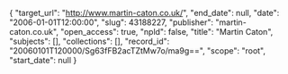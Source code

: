 {
  "target_url": "http://www.martin-caton.co.uk/", 
  "end_date": null, 
  "date": "2006-01-01T12:00:00", 
  "slug": 43188227, 
  "publisher": "martin-caton.co.uk", 
  "open_access": true, 
  "npld": false, 
  "title": "Martin Caton", 
  "subjects": [], 
  "collections": [], 
  "record_id": "20060101T120000/Sg63fFB2acTZtMw7o/ma9g==", 
  "scope": "root", 
  "start_date": null
}

